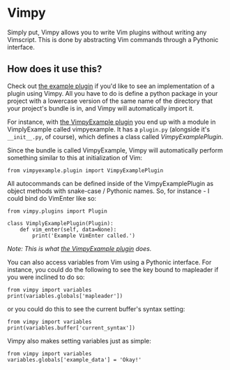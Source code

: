 Vimpy
=====

Simply put, Vimpy allows you to write Vim plugins without writing any
Vimscript. This is done by abstracting Vim commands through a Pythonic
interface.

How does it use this?
------------------

Check out [the example plugin][ExamplePlugin] if
you'd like to see an implementation of a plugin using Vimpy. All you have to
do is define a python package in your project with a lowercase version of
the same name of the directory that your project's bundle is in, and Vimpy
will automatically import it.

For instance, with [the VimpyExample plugin][ExamplePlugin] you end up with a
module in VimplyExample called vimpyexample. It has a `plugin.py` (alongside
it's `__init__.py`, of course), which defines a class called
*VimpyExamplePlugin*.

Since the bundle is called VimpyExample, Vimpy will automatically perform
something similar to this at initialization of Vim:

    from vimpyexample.plugin import VimpyExamplePlugin

All autocommands can be defined inside of the VimpyExamplePlugin as object
methods with snake-case / Pythonic names. So, for instance - I could bind do
VimEnter like so:

    from vimpy.plugins import Plugin

    class VimplyExamplePlugin(Plugin):
        def vim_enter(self, data=None):
            print('Example VimEnter called.')

*Note: This is what [the VimpyExample plugin][ExamplePlugin] does.*

You can also access variables from Vim using a Pythonic interface. For
instance, you could do the following to see the key bound to mapleader
if you were inclined to do so:

    from vimpy import variables
    print(variables.globals['mapleader'])

or you could do this to see the current buffer's syntax setting:

    from vimpy import variables
    print(variables.buffer['current_syntax'])

Vimpy also makes setting variables just as simple:

    from vimpy import variables
    variables.globals['example_data'] = 'Okay!'
    

[ExamplePlugin]: https://github.com/LimpidTech/VimpyExample

